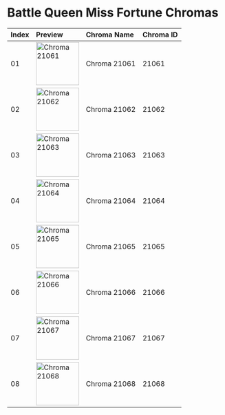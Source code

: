 # Battle Queen Miss Fortune Chromas

| Index | Preview | Chroma Name | Chroma ID |
|:---|:---|:---|:---|
| 01 | <img src='https://raw.communitydragon.org/latest/plugins/rcp-be-lol-game-data/global/default/v1/champion-chroma-images/21/21061.png' alt='Chroma 21061' width='100'> | Chroma 21061 | 21061 |
| 02 | <img src='https://raw.communitydragon.org/latest/plugins/rcp-be-lol-game-data/global/default/v1/champion-chroma-images/21/21062.png' alt='Chroma 21062' width='100'> | Chroma 21062 | 21062 |
| 03 | <img src='https://raw.communitydragon.org/latest/plugins/rcp-be-lol-game-data/global/default/v1/champion-chroma-images/21/21063.png' alt='Chroma 21063' width='100'> | Chroma 21063 | 21063 |
| 04 | <img src='https://raw.communitydragon.org/latest/plugins/rcp-be-lol-game-data/global/default/v1/champion-chroma-images/21/21064.png' alt='Chroma 21064' width='100'> | Chroma 21064 | 21064 |
| 05 | <img src='https://raw.communitydragon.org/latest/plugins/rcp-be-lol-game-data/global/default/v1/champion-chroma-images/21/21065.png' alt='Chroma 21065' width='100'> | Chroma 21065 | 21065 |
| 06 | <img src='https://raw.communitydragon.org/latest/plugins/rcp-be-lol-game-data/global/default/v1/champion-chroma-images/21/21066.png' alt='Chroma 21066' width='100'> | Chroma 21066 | 21066 |
| 07 | <img src='https://raw.communitydragon.org/latest/plugins/rcp-be-lol-game-data/global/default/v1/champion-chroma-images/21/21067.png' alt='Chroma 21067' width='100'> | Chroma 21067 | 21067 |
| 08 | <img src='https://raw.communitydragon.org/latest/plugins/rcp-be-lol-game-data/global/default/v1/champion-chroma-images/21/21068.png' alt='Chroma 21068' width='100'> | Chroma 21068 | 21068 |
